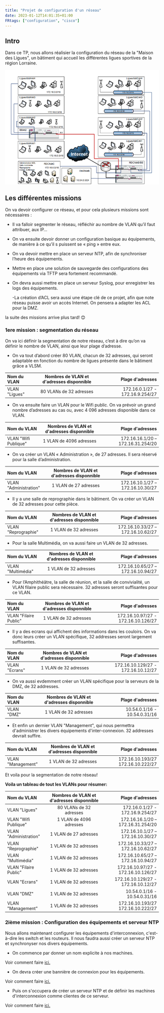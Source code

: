 ```yaml
---
title: "Projet de configuration d'un réseau"
date: 2023-01-12T14:01:35+01:00
FRtags: ["configuration", "cisco"]
---
```


## Intro ##

Dans ce TP, nous allons réalisier la configuration du réseau de la "Maison des Ligues", un bâtiment qui accueil les différentes ligues sportives de la région Lorraine.

![shema_reseau](/images/M2L/shema_reseau.png)

## Les différentes missions ##

On va devoir configurer ce réseau, et pour cela plusieurs missions sont nécessaires :

- Il va falloir segmenter le réseau, réfléchir au nombre de VLAN qu’il faut attribuer, aux IP…

- On va ensuite devoir donner un configuration basique au équipements, de manière à ce qu’il s puissent se « ping » entre eux.

- On va devoir mettre en place un serveur NTP, afin de synchroniser l’heure des équipements.

- Mettre en place une solution de sauvegarde des configurations des équipements via TFTP sera fortement recommandé.

- On devra aussi mettre en place un serveur Syslog, pour enregistrer les logs des équipements.

    -La création d’ACL sera aussi une étape clé de ce projet, afin que note réseau puisse avoir un accès Internet. On pensera a adapter les ACL pour la DMZ.

la suite des missions arrive plus tard! 😊

### 1ere mission : segmentation du réseau ###

On va ici définir la segmentation de notre réseau, c’est à dire qu’on va définir le nombre de VLAN, ainsi que leur plage d’adresse.

- On va tout d’abord créer 80 VLAN, chacun de 32 adresses, qui seront adaptable en fonction du nombre de ligues présente dans le bâtiment grâce a VLSM.

|       Nom du VLAN     | Nombres de VLAN et d'adresses disponnible |           Plage d'adresses         |
| :---------------------|:-----------------------------------------:| ----------------------------------:|
| VLAN "Ligues"         |            80 VLANs de 32 adresses        | 172.16.0.1/27 - 172.16.9.254/27    |

- On va ensuite faire un VLAN pour le Wifi public. On va prévoir un grand nombre d’adresses au cas ou, avec 4 096 adresses disponible dans ce VLAN.

|       Nom du VLAN     | Nombres de VLAN et d'adresses disponnible |           Plage d'adresses         |
| :---------------------|:-----------------------------------------:| ----------------------------------:|
| VLAN "Wifi Publique"  |            1 VLAN de 4096 adresses        | 172.16.16.1/20 – 172.16.31.254/20  |

- On va créer un VLAN « Administration », de 27 adresses. Il sera réservé pour la salle d’administration.

|       Nom du VLAN     | Nombres de VLAN et d'adresses disponnible |           Plage d'adresses         |
| :---------------------|:-----------------------------------------:| ----------------------------------:|
| VLAN "Administration" |             1 VLAN de 27 adresses         | 172.16.10.1/27 – 172.16.10.30/27   |

- Il y a une salle de reprographie dans le bâtiment. On va créer un VLAN de 32 adresses pour cette pièce.

|       Nom du VLAN     | Nombres de VLAN et d'adresses disponnible |           Plage d'adresses         |
| :---------------------|:-----------------------------------------:| ----------------------------------:|
| VLAN "Reprographie"   |             1 VLAN de 32 adresses         | 172.16.10.33/27 – 172.16.10.62/27  |

- Pour la salle Multimédia, on va aussi faire un VLAN de 32 adresses.

|       Nom du VLAN     | Nombres de VLAN et d'adresses disponnible |           Plage d'adresses         |
| :---------------------|:-----------------------------------------:| ----------------------------------:|
| VLAN "Multimédia"     |             1 VLAN de 32 adresses         | 172.16.10.65/27 – 172.16.10.94/27  |

- Pour l’Amphithéâtre, la salle de réunion, et la salle de convivialité, un VLAN filaire public sera nécessaire. 32 adresses seront suffisantes pour ce VLAN.

|       Nom du VLAN     | Nombres de VLAN et d'adresses disponnible |           Plage d'adresses         |
| :---------------------|:-----------------------------------------:| ----------------------------------:|
| VLAN "Filaire Public" |             1 VLAN de 32 adresses         | 172.16.10.97/27 - 172.16.10.126/27 |

- Il y a des ecrans qui affichent des informations dans les couloirs. On va donc leurs créer un VLAN spécifique, 32 addresses seront largement suffisantes.

|       Nom du VLAN     | Nombres de VLAN et d'adresses disponnible |           Plage d'adresses         |
| :---------------------|:-----------------------------------------:| ----------------------------------:|
| VLAN "Ecrans"         |             1 VLAN de 32 adresses         | 172.16.10.129/27 - 172.16.10.12/27 |

- On va aussi evdemment créer un VLAN spécifique pour la serveurs de la DMZ, de 32 addresses.

|       Nom du VLAN     | Nombres de VLAN et d'adresses disponnible |           Plage d'adresses         |
| :---------------------|:-----------------------------------------:| ----------------------------------:|
| VLAN "DMZ"            |             1 VLAN de 32 adresses         | 10.54.0.1/16 - 10.54.0.31/16       |

- Et enfin un dernier VLAN "Management", qui nous permettra d'administrer les divers équipements d'inter-connexion. 32 addresses devrait suffire.

|       Nom du VLAN     | Nombres de VLAN et d'adresses disponnible |           Plage d'adresses         |
| :---------------------|:-----------------------------------------:| ----------------------------------:|
| VLAN "Management"     |             1 VLAN de 32 adresses         | 172.16.10.193/27 172.16.10.222/27  |

Et voila pour la segmentation de notre réseau!

**Voila un tableau de tout les VLANs pour résumer:**

|       Nom du VLAN     | Nombres de VLAN et d'adresses disponnible |           Plage d'adresses         |
| :---------------------|:-----------------------------------------:| ----------------------------------:|
| VLAN "Ligues"         |            80 VLANs de 32 adresses        | 172.16.0.1/27 - 172.16.9.254/27    |
| VLAN "Wifi Publique"  |            1 VLAN de 4096 adresses        | 172.16.16.1/20 – 172.16.31.254/20  |
| VLAN "Administration" |             1 VLAN de 27 adresses         | 172.16.10.1/27 – 172.16.10.30/27   |
| VLAN "Reprographie"   |             1 VLAN de 32 adresses         | 172.16.10.33/27 – 172.16.10.62/27  |
| VLAN "Multimédia"     |             1 VLAN de 32 adresses         | 172.16.10.65/27 – 172.16.10.94/27  |
| VLAN "Filaire Public" |             1 VLAN de 32 adresses         | 172.16.10.97/27 - 172.16.10.126/27 |
| VLAN "Ecrans"         |             1 VLAN de 32 adresses         | 172.16.10.129/27 - 172.16.10.12/27 |
| VLAN "DMZ"            |             1 VLAN de 32 adresses         | 10.54.0.1/16 - 10.54.0.31/16       |
| VLAN "Management"     |             1 VLAN de 32 adresses         | 172.16.10.193/27 172.16.10.222/27  |

### 2ième mission : Configuration des équipements et serveur NTP ###

Nous allons maintenant configurer les équipements d'interconnexion, c'est-à-dire les switch et les routeurs. Il nous faudra aussi créer un serveur NTP et synchronyser nos divers équipements.

- On commence par donner un nom explicite à nos machines.

Voir comment faire [ici.](https://thomasgarden.netlify.app/fiches/cisco/ios/donner-un-nom-a-un-equipement-cisco/)

- On devra créer une bannière de connexion pour les équipements.

Voir comment faire [ici.](https://thomasgarden.netlify.app/fiches/cisco/ios/configurer-un-banniere-sur-ios/)

- Puis on s'occupera de créer un serveur NTP et de définir les machines d'interconnexion comme clientes de ce serveur.

Voir comment faire [ici.](/fr/notes/ntp)
